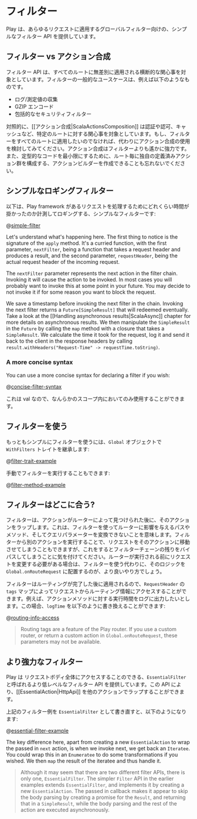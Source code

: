 <!--
# Filters
-->
# フィルター

<!--
Play provides a simple filter API for applying global filters to each request.
-->
Play は、あらゆるリクエストに適用するグローバルフィルター向けの、シンプルなフィルター API を提供しています。

<!--
## Filters vs action composition
-->
## フィルター vs アクション合成

<!--
The filter API is intended for cross cutting concerns that are applied indiscriminately to all routes.  For example, here are some common use cases for filters:
-->
フィルター API は、すべてのルートに無差別に適用される横断的な関心事を対象としています。フィルターの一般的なユースケースは、例えば以下のようなものです。

<!--
* Logging/metrics collection
* GZIP encoding
* Blanket security filters
-->
* ログ/測定値の収集
* GZIP エンコード
* 包括的なセキュリティフィルター

<!--
In contrast, [[action composition|ScalaActionsComposition]] is intended for route specific concerns, such as authentication and authorisation, caching and so on.  If your filter is not one that you want applied to every route, consider using action composition instead, it is far more powerful.  And don't forget that you can create your own action builders that compose your own custom defined sets of actions to each route, to minimise boilerplate.
-->
対照的に、[[アクション合成|ScalaActionsComposition]] は認証や認可、キャッシュなど、特定のルートに対する関心事を対象としています。もし、フィルターをすべてのルートに適用したいのでなければ、代わりにアクション合成の使用を検討してみてください。アクション合成はフィルターよりも遙かに強力です。また、定型的なコードを最小限にするために、ルート毎に独自の定義済みアクション群を構成する、アクションビルダーを作成できることも忘れないでください。

<!--
## A simple logging filter
-->
## シンプルなロギングフィルター

<!--
The following is a simple filter that times and logs how long a request takes to execute in Play framework:
-->
以下は、Play framework があるリクエストを処理するためにどれくらい時間が掛かったのか計測してロギングする、シンプルなフィルターです:

@[simple-filter](code/Filters.scala)

Let's understand what's happening here.  The first thing to notice is the signature of the `apply` method.  It's a curried function, with the first parameter, `nextFilter`, being a function that takes a request header and produces a result, and the second parameter, `requestHeader`, being the actual request header of the incoming request.

The `nextFilter` parameter represents the next action in the filter chain. Invoking it will cause the action to be invoked.  In most cases you will probably want to invoke this at some point in your future.  You may decide to not invoke it if for some reason you want to block the request.

We save a timestamp before invoking the next filter in the chain. Invoking the next filter returns a `Future[SimpleResult]` that will redeemed eventually. Take a look at the [[Handling asynchronous results|ScalaAsync]] chapter for more details on asynchronous results. We then manipulate the `SimpleResult` in the `Future` by calling the `map` method with a closure that takes a `SimpleResult`. We calculate the time it took for the request, log it and send it back to the client in the response headers by calling `result.withHeaders("Request-Time" -> requestTime.toString)`.

### A more concise syntax

You can use a more concise syntax for declaring a filter if you wish:

@[concise-filter-syntax](code/Filters.scala)

<!--
Since this is a val, this can only be used inside some scope.
-->
これは val なので、なんらかのスコープ内においてのみ使用することができます。

<!--
## Using filters
-->
## フィルターを使う

<!--
The simplest way to use a filter is to extends the `WithFilters` trait on your `Global` object:
-->
もっともシンプルにフィルターを使うには、`Global` オブジェクトで `WithFilters` トレイトを継承します:

@[filter-trait-example](code/GlobalWithFilters.scala)

<!--
You can also invoke a filter manually:
-->
手動でフィルターを実行することもできます:

@[filter-method-example](code/GlobalWithFilters.scala)

<!--
## Where do filters fit in?
-->
## フィルターはどこに合う?

<!--
Filters wrap the action after the action has been looked up by the router.  This means you cannot use a filter to transform a path, method or query parameter to impact the router.  However you can direct the request to a different action by invoking that action directly from the filter, though be aware that this will bypass the rest of the filter chain.  If you do need to modify the request before the router is invoked, a better way to do this would be to place your logic in `Global.onRouteRequest` instead.
-->
フィルターは、アクションがルーターによって見つけられた後に、そのアクションをラップします。これは、フィルターを使ってルーターに影響を与えるパスやメソッド、そしてクエリパラメーターを変換できないことを意味します。フィルターから別のアクションを実行することで、リクエストをそのアクションに移動させてしまうこともできますが、これをするとフィルターチェーンの残りをバイパスしてしまうことに気を付けてください。ルーターが実行される前にリクエストを変更する必要がある場合は、フィルターを使う代わりに、そのロジックを `Global.onRouteRequest` に配置するのが、より良いやり方でしょう。

<!--
Since filters are applied after routing is done, it is possible to access routing information from the request, via the `tags` map on the `RequestHeader`.  For example, you might want to log the time against the action method.  In that case, you might update the `logTime` method to look like this:
-->
フィルターはルーティングが完了した後に適用されるので、`RequestHeader` の `tags` マップによってリクエストからルーティング情報にアクセスすることができます。例えば、アクションメソッドに対する実行時間をログに出力したいとします。この場合、`logTime` を以下のように書き換えることができます:

@[routing-info-access](code/FiltersRouting.scala)

> Routing tags are a feature of the Play router.  If you use a custom router, or return a custom action in `Global.onRouteRequest`, these parameters may not be available.

<!--
## More powerful filters
-->
## より強力なフィルター

<!--
Play provides a lower level filter API called `EssentialFilter` which gives you full access to the body of the request.  This API allows you to wrap [[EssentialAction|HttpApi]] with another action.
-->
Play は リクエストボディ全体にアクセスすることのできる、`EssentialFilter` と呼ばれるより低レベルなフィルター API を提供しています。この API により、[[EssentialAction|HttpApi]] を他のアクションでラップすることができます。

<!--
Here is the above filter example rewritten as an `EssentialFilter`:
-->
上記のフィルター例を `EssentialFilter` として書き直すと、以下のようになります:

@[essential-filter-example](code/EssentialFilter.scala)

The key difference here, apart from creating a new `EssentialAction` to wrap the passed in `next` action, is when we invoke next, we get back an `Iteratee`.  You could wrap this in an `Enumeratee` to do some transformations if you wished.  We then `map` the result of the iteratee and thus handle it.

> Although it may seem that there are two different filter APIs, there is only one, `EssentialFilter`.  The simpler `Filter` API in the earlier examples extends `EssentialFilter`, and implements it by creating a new `EssentialAction`.  The passed in callback makes it appear to skip the body parsing by creating a promise for the `Result`, and returning that in a `SimpleResult`, while the body parsing and the rest of the action are executed asynchronously.
